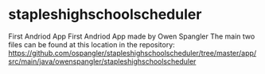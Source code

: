 # stapleshighschoolscheduler
First Andriod App
First Andriod App made by Owen Spangler
The main two files can be found at this location in the repository: https://github.com/ospangler/stapleshighschoolscheduler/tree/master/app/src/main/java/owenspangler/stapleshighschoolscheduler
